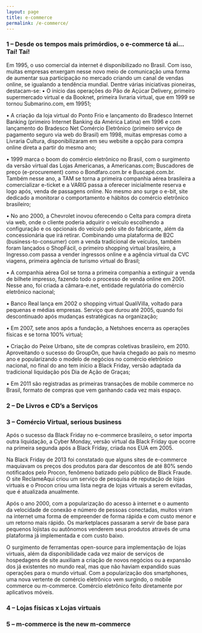 ```yaml
---
layout: page
title: e-commerce
permalink: /e-commerce/
---
```


<h3>1 – Desde os tempos mais primórdios, o e-commerce tá aí... Taí! Taí!</h3>
Em 1995, o uso comercial da internet é disponibilizado no Brasil. Com isso, muitas empresas enxergam nesse novo meio de comunicação uma forma de aumentar sua participação no mercado criando um canal de vendas online, se igualando a tendência mundial. Dentre várias iniciativas pioneiras, destacam-se:
•	O início das operações do Pão de Açúcar Delivery, primeiro supermercado virtual e da Booknet, primeira livraria virtual, que em 1999 se tornou Submarino.com, em 19951;

•	A criação da loja virtual do Ponto Frio e lançamento do Bradesco Internet Banking (primeiro Internet Banking da América Latina) em 1996 e com lançamento do Bradesco Net Comércio Eletrônico (primeiro serviço de pagamento seguro via web do Brasil) em 1998, muitas empresas como a Livraria Cultura, disponibilizaram em seu website a opção para compra online direta a partir do mesmo ano;

•	1999 marca o boom do comércio eletrônico no Brasil, com o surgimento da versão virtual das Lojas Americanas, a Americanas.com; Buscadores de preço (e-procurement) como o Bondfaro.com.br e Buscapé.com.br. Também nesse ano, a TAM se torna a primeira companhia aérea brasileira a comercializar e-ticket e a VARIG passa a oferecer inicialmente reserva e logo após, venda de passagens online. No mesmo ano surge o e-bit, site dedicado a monitorar o comportamento e hábitos do comércio eletrônico brasileiro;
 
•	No ano 2000, a Chevrolet inovou oferecendo o Celta para compra direta via web, onde o cliente poderia adquirir o veículo escolhendo a configuração e os opcionais do veículo pelo site do fabricante, além da concessionária que irá retirar. Combinando uma plataforma de B2C (business-to-consumer) com a venda tradicional de veículos, também foram lançados o ShopFácil, o primeiro shopping virtual brasileiro, a Ingresso.com passa a vender ingressos online e a agência virtual da CVC viagens, primeira agência de turismo virtual do Brasil;

•	A companhia aérea Gol se torna a primeira companhia a extinguir a venda de bilhete impresso, fazendo todo o processo de venda online em 2001. Nesse ano, foi criada a câmara-e.net, entidade regulatória do comércio eletrônico nacional;

•	Banco Real lança em 2002 o shopping virtual QualiVilla, voltado para pequenas e médias empresas. Serviço que durou até 2005, quando foi descontinuado após mudanças estratégicas na organização;

•	Em 2007, sete anos após a fundação, a Netshoes encerra as operações físicas e se torna 100% virtual;

•	Criação do Peixe Urbano, site de compras coletivas brasileiro, em 2010. Aproveitando o sucesso do GroupOn, que havia chegado ao país no mesmo ano e popularizando o modelo de negócios no comércio eletrônico nacional, no final do ano tem início a Black Friday, versão adaptada da tradicional liquidação pós Dia de Ação de Graças;

•	Em 2011 são registradas as primeiras transações de mobile commerce no Brasil, formato de compras que vem ganhando cada vez mais espaço.


<h3>2 – De Livros e CD’s a Serviços</h3>

<h3>3 – Comércio Virtual, serious business</h3>
Após o sucesso da Black Friday no e-commerce brasileiro, o setor importa outra liquidação, a Cyber Monday, versão virtual da Black Friday que ocorre na primeira segunda após a Black Friday, criada nos EUA em 2005.

Na Black Friday de 2013 foi constatado que alguns sites de e-commerce maquiavam os preços dos produtos para dar descontos de até 80% sendo notificados pelo Procon, fenômeno batizado pelo público de Black Fraude. O site ReclameAqui criou um serviço de pesquisa de reputação de lojas virtuais e o Procon criou uma lista negra de lojas virtuais a serem evitadas, que é atualizada anualmente.

Após o ano 2000, com a popularização do acesso à internet e o aumento da velocidade de conexão e número de pessoas conectadas, muitos viram na internet uma forma de empreender de forma rápida e com custo menor e um retorno mais rápido. Os marketplaces passaram a servir de base para pequenos lojistas ou autônomos venderem seus produtos através de uma plataforma já implementada e com custo baixo. 

O surgimento de ferramentas open-source para implementação de lojas virtuais, além da disponibilidade cada vez maior de serviços de hospedagens de site auxiliam a criação de novos negócios ou a expansão dos já existentes no mundo real, mas que não haviam expandido suas operações para o mundo virtual. Com a popularização dos smartphones, uma nova vertente de comércio eletrônico vem surgindo, o mobile commerce ou m-commerce. Comércio eletrônico feito diretamente por aplicativos móveis.

<h3>4 – Lojas físicas x Lojas virtuais</h3>
<h3>5 – m-commerce is the new m-commerce</h3>

